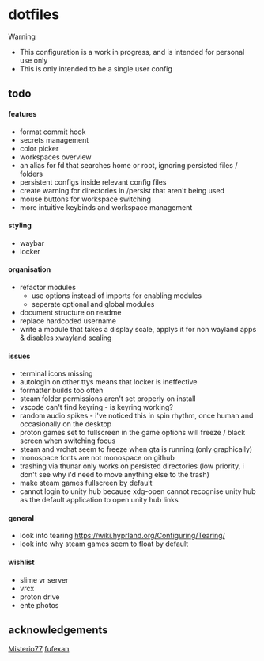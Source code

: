 # dotfiles

> [!WARNING]
> - This configuration is a work in progress, and is intended for personal use only
> - This is only intended to be a single user config

## todo

#### features

- format commit hook
- secrets management
- color picker
- workspaces overview
- an alias for fd that searches home or root, ignoring persisted files / folders
- persistent configs inside relevant config files
- create warning for directories in /persist that aren't being used
- mouse buttons for workspace switching
- more intuitive keybinds and workspace management

#### styling

- waybar
- locker

#### organisation

- refactor modules
    - use options instead of imports for enabling modules
    - seperate optional and global modules
- document structure on readme
- replace hardcoded username
- write a module that takes a display scale, applys it for non wayland apps & disables xwayland scaling

#### issues
- terminal icons missing
- autologin on other ttys means that locker is ineffective
- formatter builds too often
- steam folder permissions aren't set properly on install
- vscode can't find keyring - is keyring working?
- random audio spikes - i've noticed this in spin rhythm, once human and occasionally on the desktop
- proton games set to fullscreen in the game options will freeze / black screen when switching focus
- steam and vrchat seem to freeze when gta is running (only graphically)
- monospace fonts are not monospace on github
- trashing via thunar only works on persisted directories (low priority, i don't see why i'd need to move anything else to the trash)
- make steam games fullscreen by default
- cannot login to unity hub because xdg-open cannot recognise unity hub as the default application to open unity hub links

#### general

- look into tearing https://wiki.hyprland.org/Configuring/Tearing/
- look into why steam games seem to float by default

#### wishlist

- slime vr server
- vrcx
- proton drive
- ente photos

## acknowledgements

[Misterio77](https://github.com/Misterio77/nix-starter-configs)
[fufexan](https://github.com/fufexan/dotfiles)